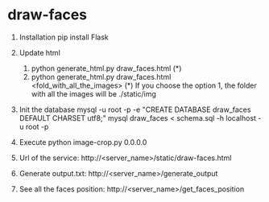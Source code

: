 draw-faces
==========

1. Installation
	pip install Flask

2. Update html
	1. python generate_html.py draw_faces.html (*)
    2. python generate_html.py draw_faces.html <fold_with_all_the_images>
    (*) If you choose the option 1, the folder with all the images will be ./static/img

3. Init the database
	mysql -u root -p -e "CREATE DATABASE draw_faces DEFAULT CHARSET utf8;"
	mysql draw_faces < schema.sql -h localhost -u root -p

4. Execute
	python image-crop.py 0.0.0.0

5. Url of the service: http://<server_name>/static/draw-faces.html
6. Generate output.txt: http://<server_name>/generate_output
7. See all the faces position: http://<server_name>/get_faces_position


